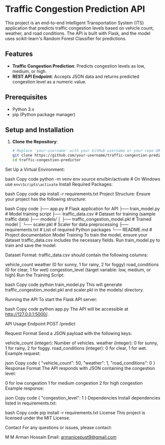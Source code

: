 # Traffic Congestion Prediction API

This project is an end-to-end Intelligent Transportation System (ITS) application that predicts traffic congestion levels based on vehicle count, weather, and road conditions. The API is built with Flask, and the model uses scikit-learn's Random Forest Classifier for predictions.

## Features

- **Traffic Congestion Prediction**: Predicts congestion levels as low, medium, or high.
- **REST API Endpoint**: Accepts JSON data and returns predicted congestion level as a numeric value.

## Prerequisites

- Python 3.x
- pip (Python package manager)

## Setup and Installation

1. **Clone the Repository**:
   ```bash
   # Replace 'your-username' with your GitHub username or your repo URL
   git clone https://github.com/your-username/traffic-congestion-predictor.git
   cd traffic-congestion-predictor
Set Up a Virtual Environment:

bash
Copy code
python -m venv env
source env/bin/activate  # On Windows use `env\Scripts\activate`
Install Required Packages:

bash
Copy code
pip install -r requirements.txt
Project Structure: Ensure your project has the following structure:

bash
Copy code
├── app.py                  # Flask application for API
├── train_model.py          # Model training script
├── traffic_data.csv        # Dataset for training (sample traffic data)
├── models/
│   ├── traffic_congestion_model.pkl  # Trained model
│   └── scaler.pkl                    # Scaler for data preprocessing
├── requirements.txt       # List of required Python packages
└── README.md              # Project documentation
Model Training
To train the model, ensure your dataset traffic_data.csv includes the necessary fields. Run train_model.py to train and save the model:

Dataset Format: traffic_data.csv should contain the following columns:

vehicle_count
weather (0 for sunny, 1 for rainy, 2 for foggy)
road_conditions (0 for clear, 1 for wet)
congestion_level (target variable: low, medium, or high)
Run the Training Script:

bash
Copy code
python train_model.py
This will generate traffic_congestion_model.pkl and scaler.pkl in the models/ directory.

Running the API
To start the Flask API server:

bash
Copy code
python app.py
The API will be accessible at http://127.0.0.1:5000/.

API Usage
Endpoint
POST /predict

Request Format
Send a JSON payload with the following keys:

vehicle_count (integer): Number of vehicles.
weather (integer): 0 for sunny, 1 for rainy, 2 for foggy.
road_conditions (integer): 0 for clear, 1 for wet.
Example request:

json
Copy code
{
    "vehicle_count": 50,
    "weather": 1,
    "road_conditions": 0
}
Response Format
The API responds with JSON containing the congestion level:

0 for low congestion
1 for medium congestion
2 for high congestion
Example response:

json
Copy code
{
    "congestion_level": 1
}
Dependencies
Install dependencies listed in requirements.txt:

bash
Copy code
pip install -r requirements.txt
License
This project is licensed under the MIT License.

Contact
For any questions or issues, please contact:

M M Arman Hossain
Email: armanicepust9@gmail.com
